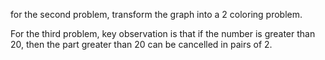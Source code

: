 for the second problem, transform the graph into a 2 coloring problem.

For the third problem, key observation is that if the number is greater than 20, then the part greater than 20 can be cancelled in pairs of 2.
